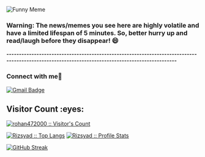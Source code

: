 ![Funny Meme](https://i.redd.it/3llf557954cb1.jpg?width=100&height=100)




### Warning: The news/memes you see here are highly volatile and have a limited lifespan of 5 minutes. So, better hurry up and read/laugh before they disappear! 😄

**------------------------------------------------------------------------------------------------------------------------------------------------**

### Connect with me👋
[![Gmail Badge](https://img.shields.io/badge/-anand00rohan@gmail.com-c14438?style=flat&logo=Gmail&logoColor=white&link=mailto:rizsyad@gmail.com)](mailto:anand00rohan@gmail.com)


<h2>Visitor Count :eyes:</h2>
<p>
    <a href="https://github.com/rohan472000">
        <img src="https://profile-counter.glitch.me/{rohan472000}/count.svg" alt="rohan472000 :: Visitor's Count" />
    </a>
</p>

<p>
    <a href="https://github.com/Rizsyad"><img src="https://github-readme-stats.vercel.app/api/top-langs/?username=Rizsyad&theme=tokyonight&layout=compact&hide_border=true&bg_color=282A36&icon_color=686868&title_color=57c7ff&text_color=9aedfe" alt="Rizsyad :: Top Langs" /></a>
    <a href="https://github.com/Rizsyad"><img src="https://github-readme-stats.vercel.app/api?username=Rizsyad&show_icons=true&include_all_commits=true&hide_border=true&bg_color=282A36&icon_color=686868&title_color=57c7ff&text_color=9aedfe&custom_title=My+Github+Stats" alt="Rizsyad :: Profile Stats" /></a>
</p>


[![GitHub Streak](https://streak-stats.demolab.com/?user=rohan472000&theme=dark)](https://git.io/streak-stats)
